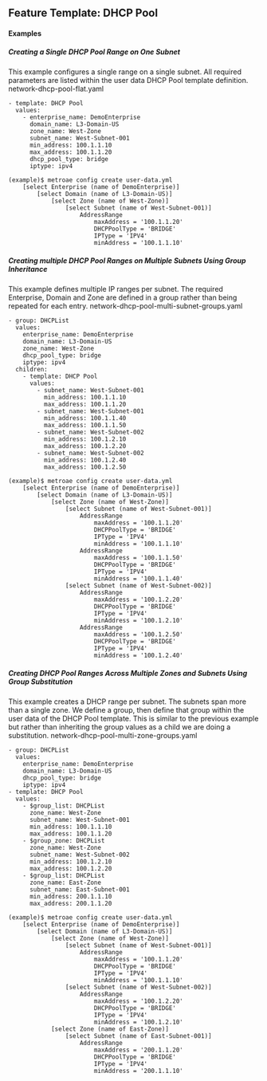 ## Feature Template: DHCP Pool
#### Examples

##### Creating a Single DHCP Pool Range on One Subnet
This example configures a single range on a single subnet. All required parameters are listed within the user data DHCP Pool template definition.  network-dhcp-pool-flat.yaml
```
- template: DHCP Pool
  values:
    - enterprise_name: DemoEnterprise
      domain_name: L3-Domain-US
      zone_name: West-Zone
      subnet_name: West-Subnet-001
      min_address: 100.1.1.10
      max_address: 100.1.1.20
      dhcp_pool_type: bridge
      iptype: ipv4

```
```
(example)$ metroae config create user-data.yml
    [select Enterprise (name of DemoEnterprise)]
        [select Domain (name of L3-Domain-US)]
            [select Zone (name of West-Zone)]
                [select Subnet (name of West-Subnet-001)]
                    AddressRange
                        maxAddress = '100.1.1.20'
                        DHCPPoolType = 'BRIDGE'
                        IPType = 'IPV4'
                        minAddress = '100.1.1.10'

```

##### Creating multiple DHCP Pool Ranges on Multiple Subnets Using Group Inheritance
This example defines multiple IP ranges per subnet. The required Enterprise, Domain and Zone are defined in a group rather than being repeated for each entry.  network-dhcp-pool-multi-subnet-groups.yaml
```
- group: DHCPList
  values:
    enterprise_name: DemoEnterprise
    domain_name: L3-Domain-US
    zone_name: West-Zone
    dhcp_pool_type: bridge
    iptype: ipv4
  children:
    - template: DHCP Pool
      values:
        - subnet_name: West-Subnet-001
          min_address: 100.1.1.10
          max_address: 100.1.1.20
        - subnet_name: West-Subnet-001
          min_address: 100.1.1.40
          max_address: 100.1.1.50
        - subnet_name: West-Subnet-002
          min_address: 100.1.2.10
          max_address: 100.1.2.20
        - subnet_name: West-Subnet-002
          min_address: 100.1.2.40
          max_address: 100.1.2.50

```
```
(example)$ metroae config create user-data.yml
    [select Enterprise (name of DemoEnterprise)]
        [select Domain (name of L3-Domain-US)]
            [select Zone (name of West-Zone)]
                [select Subnet (name of West-Subnet-001)]
                    AddressRange
                        maxAddress = '100.1.1.20'
                        DHCPPoolType = 'BRIDGE'
                        IPType = 'IPV4'
                        minAddress = '100.1.1.10'
                    AddressRange
                        maxAddress = '100.1.1.50'
                        DHCPPoolType = 'BRIDGE'
                        IPType = 'IPV4'
                        minAddress = '100.1.1.40'
                [select Subnet (name of West-Subnet-002)]
                    AddressRange
                        maxAddress = '100.1.2.20'
                        DHCPPoolType = 'BRIDGE'
                        IPType = 'IPV4'
                        minAddress = '100.1.2.10'
                    AddressRange
                        maxAddress = '100.1.2.50'
                        DHCPPoolType = 'BRIDGE'
                        IPType = 'IPV4'
                        minAddress = '100.1.2.40'

```

##### Creating DHCP Pool Ranges Across Multiple Zones and Subnets Using Group Substitution
This example creates a DHCP range per subnet. The subnets span more than a single zone. We define a group, then define that group within the user data of the DHCP Pool template. This is similar to the previous example but rather than inheriting the group values as a child we are doing a substitution.  network-dhcp-pool-multi-zone-groups.yaml
```
- group: DHCPList
  values:
    enterprise_name: DemoEnterprise
    domain_name: L3-Domain-US
    dhcp_pool_type: bridge
    iptype: ipv4
- template: DHCP Pool
  values:
    - $group_list: DHCPList
      zone_name: West-Zone
      subnet_name: West-Subnet-001
      min_address: 100.1.1.10
      max_address: 100.1.1.20
    - $group_zone: DHCPList
      zone_name: West-Zone
      subnet_name: West-Subnet-002
      min_address: 100.1.2.10
      max_address: 100.1.2.20
    - $group_list: DHCPList
      zone_name: East-Zone
      subnet_name: East-Subnet-001
      min_address: 200.1.1.10
      max_address: 200.1.1.20

```
```
(example)$ metroae config create user-data.yml
    [select Enterprise (name of DemoEnterprise)]
        [select Domain (name of L3-Domain-US)]
            [select Zone (name of West-Zone)]
                [select Subnet (name of West-Subnet-001)]
                    AddressRange
                        maxAddress = '100.1.1.20'
                        DHCPPoolType = 'BRIDGE'
                        IPType = 'IPV4'
                        minAddress = '100.1.1.10'
                [select Subnet (name of West-Subnet-002)]
                    AddressRange
                        maxAddress = '100.1.2.20'
                        DHCPPoolType = 'BRIDGE'
                        IPType = 'IPV4'
                        minAddress = '100.1.2.10'
            [select Zone (name of East-Zone)]
                [select Subnet (name of East-Subnet-001)]
                    AddressRange
                        maxAddress = '200.1.1.20'
                        DHCPPoolType = 'BRIDGE'
                        IPType = 'IPV4'
                        minAddress = '200.1.1.10'

```
